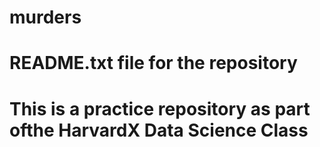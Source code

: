 # murders
# README.txt file for the repository

# This is a practice repository as part ofthe HarvardX Data Science Class
